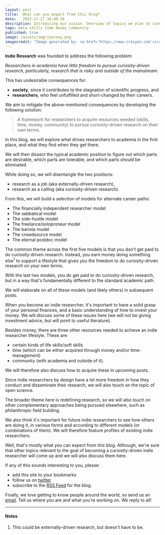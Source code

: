 ```yaml
---
layout: post
title:  What can you expect from this blog?
date:   2022-11-27 16:40:16
description: Introducing our vision. Overview of topics we plan to cover.
tags: meta skills time money community
published: true
image: /assets/img/journey.png
imagecredit: "Image generated by: <a href='https://www.craiyon.com'>craiyon.com</a>"
---
```


**Indie Research** was founded to address the following problem:

*Researchers in academia have little freedom to pursue curiosity-driven research, particularly, research that is risky and outside of the mainstream.*

This has undesirable consequences for:
- **society**, since it contributes to the stagnation of scientific progress, and
- **researchers**, who feel unfulfilled and short-changed by their careers.

We aim to mitigate the above-mentioned consequences by developing the following solution:
> A framework for researchers to acquire resources needed (skills, time, money, community) to pursue curiosity-driven research on their own terms.

In this blog, we will explore what drives researchers to academia in the first place, and what they find when they get there.

We will then dissect the typical academic position to figure out which parts are desirable, which parts are tolerable, and which parts should be eliminated.

While doing so, we will disentangle the two positions:
- research as a job (aka externally-driven research),
- research as a calling (aka curiosity-driven research).

From this, we will build a selection of models for alternate career paths:
- The financially independent researcher model
- The sabbatical model
- The side-hustle model
- The freelance/soloproneur model
- The barista model
- The crowdsource model
- The eternal postdoc model

The common theme across the first five models is that you don't get paid to do curiosity-driven research. Instead, you earn money doing something else<sup>1</sup> to support a lifestyle that gives you the freedom to do curiosity-driven research on your own terms.

With the last two models, you do get paid to do curiosity-driven research, but in a way that's fundamentally different to the standard academic path.

We will elaborate on all of these models (and likely others) in subsequent posts.

When you become an indie researcher, it's important to have a solid grasp of your personal finances, and a basic understanding of how to invest your money. We will discuss some of these issues here (we will not be giving investment advice, but will point to useful literature).

Besides money, there are three other resources needed to achieve an indie researcher lifestyle. These are:
- certain kinds of life skills/soft skills
- time (which can be either acquired through money and/or time-management)
- community (with academia and outside of it).

We will therefore also discuss how to acquire these in upcoming posts.

Since indie researchers by design have a lot more freedom in how they conduct and disseminate their research, we will also touch on the topic of open science.

The broader theme here is redefining research, so we will also  touch on other complementary approaches being pursued elsewhere, such as philanthropic field building.

We also think it's important for future indie researchers to see how others are doing it, in various forms and according to different models (or combinations of them). We will therefore feature profiles of existing indie researchers.

Well, that's mostly what you can expect from this blog. Although, we're sure that other topics relevant to the goal of becoming a curiosity-driven indie researcher will come up and we will also discuss them here.   

If any of this sounds interesting to you, please:
- add this site to your bookmarks
- follow us on [twitter](https://twitter.com/IndieResrchBlog)
- subscribe to the [RSS Feed](https://indieresearch.github.io/feed.xml) for the blog.

<!-- Also, take a look at our resources page, which contains a growing list of relevant links. -->

Finally, we love getting to know people around the world, so send us an [email](mailto:indieresearchblog@gmail.com). Tell us where you are and what you’re working on. We reply to all!

---
#### Notes
1. This could be externally-driven research, but doesn't have to be.
